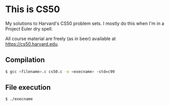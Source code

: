 # This is CS50

My solutions to Harvard's CS50 problem sets. I mostly do this when I'm in a Project Euler dry spell.

All course material are freely (as in beer) available at https://cs50.harvard.edu.


## Compilation

```sh
$ gcc <filename>.c cs50.c -o <execname> -std=c99
```

## File execution

```sh
$ ./execname
```